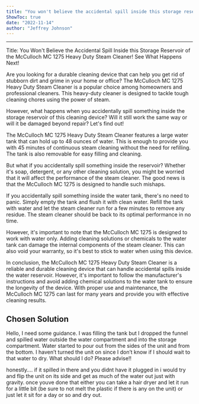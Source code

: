 ```yaml
---
title: "You won't believe the accidental spill inside this storage reservoir of the Mcculloch Mc 1275 Heavy Duty Steam Cleaner! See what happens next!"
ShowToc: true 
date: "2022-11-14"
author: "Jeffrey Johnson"
---
```

*****
Title: You Won't Believe the Accidental Spill Inside this Storage Reservoir of the McCulloch MC 1275 Heavy Duty Steam Cleaner! See What Happens Next!

Are you looking for a durable cleaning device that can help you get rid of stubborn dirt and grime in your home or office? The McCulloch MC 1275 Heavy Duty Steam Cleaner is a popular choice among homeowners and professional cleaners. This heavy-duty cleaner is designed to tackle tough cleaning chores using the power of steam.

However, what happens when you accidentally spill something inside the storage reservoir of this cleaning device? Will it still work the same way or will it be damaged beyond repair? Let's find out!

The McCulloch MC 1275 Heavy Duty Steam Cleaner features a large water tank that can hold up to 48 ounces of water. This is enough to provide you with 45 minutes of continuous steam cleaning without the need for refilling. The tank is also removable for easy filling and cleaning.

But what if you accidentally spill something inside the reservoir? Whether it's soap, detergent, or any other cleaning solution, you might be worried that it will affect the performance of the steam cleaner. The good news is that the McCulloch MC 1275 is designed to handle such mishaps.

If you accidentally spill something inside the water tank, there's no need to panic. Simply empty the tank and flush it with clean water. Refill the tank with water and let the steam cleaner run for a few minutes to remove any residue. The steam cleaner should be back to its optimal performance in no time.

However, it's important to note that the McCulloch MC 1275 is designed to work with water only. Adding cleaning solutions or chemicals to the water tank can damage the internal components of the steam cleaner. This can also void your warranty, so it's best to stick to water when using this device.

In conclusion, the McCulloch MC 1275 Heavy Duty Steam Cleaner is a reliable and durable cleaning device that can handle accidental spills inside the water reservoir. However, it's important to follow the manufacturer's instructions and avoid adding chemical solutions to the water tank to ensure the longevity of the device. With proper use and maintenance, the McCulloch MC 1275 can last for many years and provide you with effective cleaning results.


## Chosen Solution
 Hello,
I need some guidance. I was filling the tank but I dropped the funnel and spilled water outside the water compartment and into the storage compartment. Water started to pour out from the sides of the unit and from the bottom. I haven’t turned the unit on since I don’t know if I should wait to that water to dry. What should I do? Please advise!!

 honestly…. if it spilled in there and you didnt have it plugged in i would try and flip the unit on its side and get as much of the water out just with gravity. once youve done that either you can take a hair dryer and let it run for a little bit (be sure to not melt the plastic if there is any on the unit) or just let it sit for a day or so and dry out.





